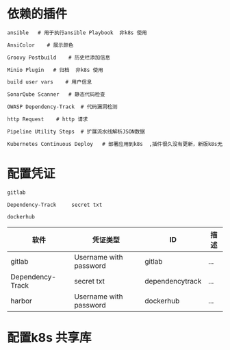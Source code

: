 
# 依赖的插件

```txt
ansible   # 用于执行ansible Playbook  非k8s 使用

AnsiColor    # 展示颜色

Groovy Postbuild    # 历史栏添加信息

Minio Plugin   # 归档  非k8s 使用

build user vars    # 用户信息

SonarQube Scanner   # 静态代码检查

OWASP Dependency-Track  # 代码漏洞检测

http Request    # http 请求

Pipeline Utility Steps  # 扩展流水线解析JSON数据

Kubernetes Continuous Deploy   # 部署应用到k8s  ,插件很久没有更新，新版k8s无用

```

# 配置凭证

```txt
gitlab               

Dependency-Track     secret txt

dockerhub
```

|软件|凭证类型|ID|描述|
|---|---|---|---|
|gitlab|Username with password|gitlab|...|
|Dependency-Track|secret txt|dependencytrack|...|
|harbor |Username with password |dockerhub|...|

# 配置k8s 共享库

#